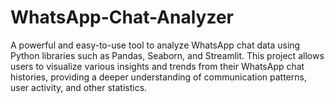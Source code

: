 # WhatsApp-Chat-Analyzer
A powerful and easy-to-use tool to analyze WhatsApp chat data using Python libraries such as Pandas, Seaborn, and Streamlit. This project allows users to visualize various insights and trends from their WhatsApp chat histories, providing a deeper understanding of communication patterns, user activity, and other statistics.
